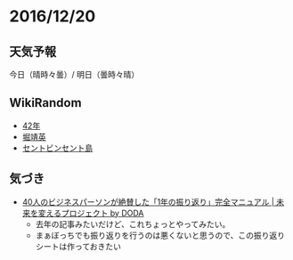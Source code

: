 # 2016/12/20

## 天気予報

今日（晴時々曇）/ 明日（曇時々晴）

## WikiRandom

* [42年](https://ja.wikipedia.org/wiki/42%E5%B9%B4)
* [堀靖英](https://ja.wikipedia.org/wiki/%E5%A0%80%E9%9D%96%E8%8B%B1)
* [セントビンセント島](https://ja.wikipedia.org/wiki/%E3%82%BB%E3%83%B3%E3%83%88%E3%83%93%E3%83%B3%E3%82%BB%E3%83%B3%E3%83%88%E5%B3%B6)

## 気づき

* [40人のビジネスパーソンが絶賛した「1年の振り返り」完全マニュアル | 未来を変えるプロジェクト by DODA](https://mirai.doda.jp/theme/looking-back-planning/procedure/)
  * 去年の記事みたいだけど、これちょっとやってみたい。
  * まぁぼっちでも振り返りを行うのは悪くないと思うので、この振り返りシートは作っておきたい